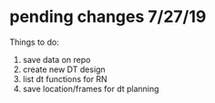 # pending changes 7/27/19

Things to do:
1. save data on repo
2. create new DT design
3. list dt functions for RN
3. save location/frames for dt planning

